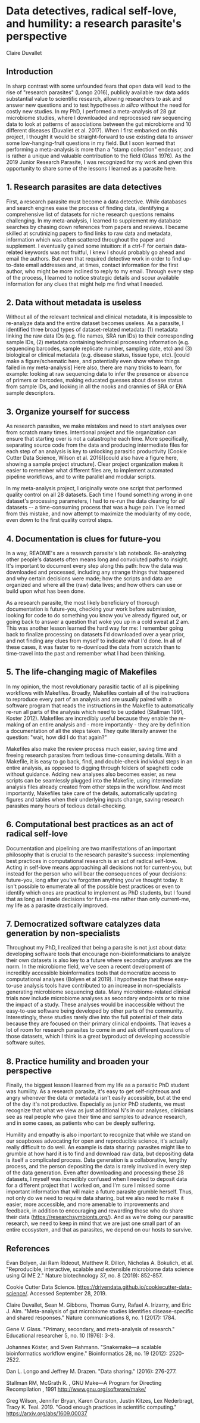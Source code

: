 # Data detectives, radical self-love, and humility: a research parasite's perspective

Claire Duvallet

## Introduction

In sharp contrast with some unfounded fears that open data will lead to the rise of "research parasites" (Longo 2016), publicly available raw data adds substantial value to scientific research, allowing researchers to ask and answer new questions and to test hypotheses _in silico_ without the need for costly new studies.
In my PhD, I performed a meta-analysis of 28 gut microbiome studies, where I downloaded and reprocessed raw sequencing data to look at patterns of associations between the gut microbiome and 10 different diseases (Duvallet et al. 2017).
When I first embarked on this project, I thought it would be straight-forward  to use existing data to answer some low-hanging-fruit questions in my field.
But I soon learned that performing a meta-analysis is more than a "stamp collection" endeavor, and is rather a unique and valuable contribution to the field (Glass 1976).
As the 2019 Junior Research Parasite, I was recognized for my work and given this opportunity to share some of the lessons I learned as a parasite here.

## 1. Research parasites are data detectives

First, a research parasite must become a data detective.
While databases and search engines ease the process of finding data, identifying a comprehensive list of datasets for niche research questions remains challenging.
In my meta-analysis, I learned to supplement my database searches by chasing down references from papers and reviews.
I became skilled at scrutinizing papers to find links to raw data and metadata, information which was often scattered throughout the paper and supplement.
I eventually gained some intuition: if a ctrl-F for certain data-related keywords was not fruitful, I knew I should probably go ahead and email the authors.
But even that required detective work in order to find up-to-date email addresses and, at times, contact information for the first author, who might be more inclined to reply to my email.
Through every step of the process, I learned to notice strategic details and scour available information for any clues that might help me find what I needed.

## 2. Data without metadata is useless

Without all of the relevant technical and clinical metadata, it is impossible to re-analyze data and the entire dataset becomes useless.
As a parasite, I identified three broad types of dataset-related metadata: (1) metadata linking the raw data IDs (e.g. file names, SRA run IDs) to their corresponding sample IDs, (2) metadata containing technical processing information (e.g. sequencing barcodes, sample replicate number, sampling date, etc) and (3) biological or clinical metadata (e.g. disease status, tissue type, etc). [could make a figure/schematic here, and potentially even show where things failed in my meta-analysis]
Here also, there are many tricks to learn, for example: looking at raw sequencing data to infer the presence or absence of primers or barcodes, making educated guesses about disease status from sample IDs, and looking in all the nooks and crannies of SRA or ENA sample descriptors.

## 3. Organize yourself for success

As research parasites, we make mistakes and need to start analyses over from scratch many times.
Intentional project and file organization can ensure that starting over is not a catastrophe each time.
More specifically, separating source code from the data and producing intermediate files for each step of an analysis is key to unlocking parasitic productivity (Cookie Cutter Data Science, Wilson et al. 2016)[could also have a figure here, showing a sample project structure].
Clear project organization makes it easier to remember what different files are, to implement automated pipeline workflows, and to write parallel and modular scripts.

In my meta-analysis project, I originally wrote one script that performed quality control on all 28 datasets.
Each time I found something wrong in one dataset's processing parameters, I had to re-run the data cleaning for _all_ datasets -- a time-consuming process that was a huge pain.
I've learned from this mistake, and now attempt to maximize the modularity of my code, even down to the first quality control steps.

## 4. Documentation is clues for future-you

In a way, README's are a research parasite's lab notebook.
Re-analyzing other people's datasets often means long and convoluted paths to insight.
It's important to document every step along this path: how the data was downloaded and processed, including any strange things that happened and why certain decisions were made; how the scripts and data are organized and where all the (raw) data lives; and how others can use or build upon what has been done.

As a research parasite, the most likely beneficiary of thorough documentation is future-you, checking your work before submission, looking for code to do something you know you've already figured out, or going back to answer a question that woke you up in a cold sweat at 2 am.
This was another lesson learned the hard way for me: I remember going back to finalize processing on datasets I'd downloaded over a year prior, and not finding any clues from myself to indicate what I'd done.
In all of these cases, it was faster to re-download the data from scratch than to time-travel into the past and remember what I had been thinking.

## 5. The life-changing magic of Makefiles

In my opinion, the most revolutionary parasitic tactic of all is pipelining workflows with Makefiles.
Broadly, Makefiles contain all of the instructions to reproduce every part of an analysis and are usually paired with a software program that reads the instructions in the Makefile to automatically re-run all parts of the analysis which need to be updated (Stallman 1991, Koster 2012).
Makefiles are incredibly useful because they enable the re-making of an entire analysis and - more importantly - they are by definition a documentation of all the steps taken.
They quite literally answer the question: "wait, how did I do that again?"

Makefiles also make the review process much easier, saving time and freeing research parasites from tedious time-consuming details.
With a Makefile, it is easy to go back, find, and double-check individual steps in an entire analysis, as opposed to digging through folders of spaghetti code without guidance.
Adding new analyses also becomes easier, as new scripts can be seamlessly plugged into the Makefile, using intermediate analysis files already created from other steps in the workflow.
And most importantly, Makefiles take care of the details, automatically updating figures and tables when their underlying inputs change, saving research parasites many hours of tedious detail-checking.

## 6. Computational best practices as an act of radical self-love

Documentation and pipelining are two manifestations of an important philosophy that is crucial to the research parasite's success: implementing best practices in computational research is an act of radical self-love.
Acting in self-love means approaching all decisions not for current-you, but instead for the person who will bear the consequences of your decisions: future-you, long after you've forgotten anything you've thought today.
It isn't possible to enumerate all of the possible best practices or even to identify which ones are practical to implement as PhD students, but I found that as long as I made decisions for future-me rather than only current-me, my life as a parasite drastically improved.

## 7. Democratized software catalyzes data generation by non-specialists

Throughout my PhD, I realized that being a parasite is not just about data: developing software tools that encourage non-bioinformaticians to analyze their own datasets is also key to a future where secondary analyses are the norm.
In the microbiome field, we've seen a recent development of incredibly accessible bioinformatics tools that democratize access to computational analyses (Bolyen et al 2019).
I hypothesize that these easy-to-use analysis tools have contributed to an increase in non-specialists generating microbiome sequencing data.
Many microbiome-related clinical trials now include microbiome analyses as secondary endpoints or to raise the impact of a study.
These analyses would be inaccessible without the easy-to-use software being developed by other parts of the community.
Interestingly, these studies rarely dive into the full potential of their data because they are focused on their primary clinical endpoints.
That leaves a lot of room for research parasites to come in and ask different questions of those datasets, which I think is a great byproduct of developing accessible software suites.

## 8. Practice humility and broaden your perspective

Finally, the biggest lesson I learned from my life as a parasitic PhD student was humility.
As a research parasite, it's easy to get self-righteous and angry whenever the data or metadata isn't easily accessible, but at the end of the day it's not productive.
Especially as junior PhD students, we must recognize that what we view as just additional N's in our analyses, clinicians see as real people who gave their time and samples to advance research, and in some cases, as patients who can be deeply suffering.

Humility and empathy is also important to recognize that while we stand on our soapboxes advocating for open and reproducible science, it's actually really difficult to do well.
An example is data sharing: parasites might like to grumble at how hard it is to find and download raw data, but depositing data is itself a complicated process.
Data generation is a collaborative, lengthy process, and the person depositing the data is rarely involved in every step of the data generation.
Even after downloading and processing these 28 datasets, I myself was incredibly confused when I needed to deposit data for a different project that I worked on, and I'm sure I missed some important information that will make a future parasite grumble herself.
Thus, not only do we need to require data sharing, but we also need to make it easier, more accessible, and more amenable to improvements and feedback, in addition to encouraging and rewarding those who do share their data (https://researchsymbionts.org/).
And as we're doing our parasitic research, we need to keep in mind that we are just one small part of an entire ecosystem, and that as parasites, we depend on our hosts to survive.

## References

Evan Bolyen, Jai Ram Rideout, Matthew R. Dillon, Nicholas A. Bokulich, et al. "Reproducible, interactive, scalable and extensible microbiome data science using QIIME 2." Nature biotechnology 37, no. 8 (2019): 852-857.

Cookie Cutter Data Science. https://drivendata.github.io/cookiecutter-data-science/. Accessed September 28, 2019.

Claire Duvallet, Sean M. Gibbons, Thomas Gurry, Rafael A. Irizarry, and Eric J. Alm. "Meta-analysis of gut microbiome studies identifies disease-specific and shared responses." Nature communications 8, no. 1 (2017): 1784.

Gene V. Glass. "Primary, secondary, and meta-analysis of research." Educational researcher 5, no. 10 (1976): 3-8.

Johannes Köster, and Sven Rahmann. "Snakemake—a scalable bioinformatics workflow engine." Bioinformatics 28, no. 19 (2012): 2520-2522.

Dan L. Longo and Jeffrey M. Drazen. "Data sharing." (2016): 276-277.

Stallman RM,  McGrath R. , GNU Make—A Program for Directing Recompilation , 1991 http://www.gnu.org/software/make/

Greg Wilson, Jennifer Bryan, Karen Cranston, Justin Kitzes, Lex Nederbragt, Tracy K. Teal. 2019. "Good enough practices in scientific computing." https://arxiv.org/abs/1609.00037
